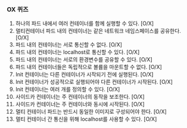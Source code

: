 ### OX 퀴즈
1. 하나의 파드 내에서 여러 컨테이너를 함께 실행할 수 있다. [O/X]
2. 멀티컨테이너 파드 내의 컨테이너는 같은 네트워크 네임스페이스를 공유한다. [O/X]
3. 파드 내의 컨테이너는 서로 통신할 수 없다. [O/X]
4. 파드 내의 컨테이너는 localhost로 통신할 수 있다. [O/X]
5. 파드 내의 컨테이너는 서로의 환경변수를 공유할 수 있다. [O/X]
6. 파드 내의 컨테이너들은 독립적으로 볼륨을 마운트할 수 없다. [O/X]
7. Init 컨테이너는 다른 컨테이너가 시작되기 전에 실행된다. [O/X]
8. Init 컨테이너가 성공적으로 실행되어야 다른 컨테이너가 시작된다. [O/X]
9. Init 컨테이너는 여러 개를 정의할 수 있다. [O/X]
10. 사이드카 컨테이너는 주 컨테이너의 동작을 보조한다. [O/X]
11. 사이드카 컨테이너는 주 컨테이너와 동시에 시작된다. [O/X]
12. 멀티 컨테이너 파드는 반드시 동일한 이미지로 구성되어야 한다. [O/X]
13. 멀티 컨테이너 간 통신을 위해 localhost를 사용할 수 있다. [O/X]
